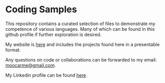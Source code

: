 # Coding Samples

This repository contains a curated selection of files to demonstrate my competence of various languages. Many of which can be found in this github profile if further exploration is desired.

My website is [here](https://moocarme.github.io) and includes the projects found here in a presentable format. 

Any questions on code or collaborations can be forwarded to my email: moocarme@gmail.com.

My Linkedin profile can be found [here](https://www.linkedin.com/in/matthew-moocarme-78a053b6).
